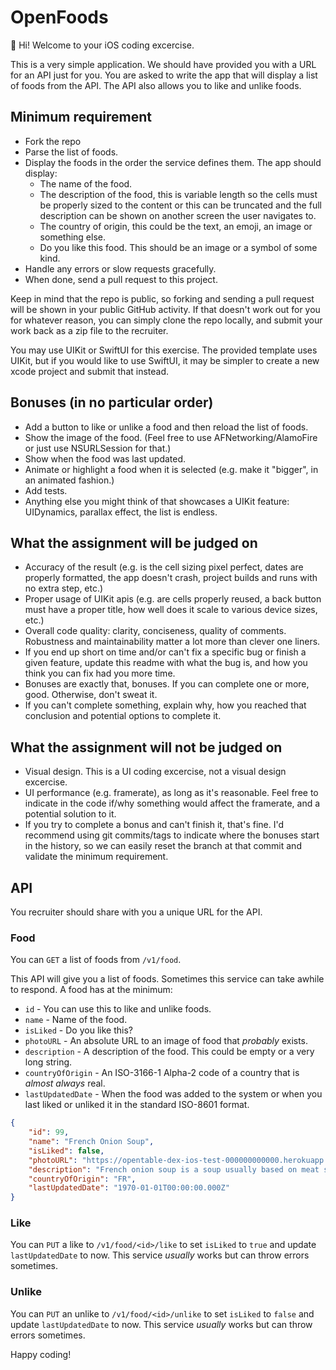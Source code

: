 # OpenFoods

👋 Hi! Welcome to your iOS coding excercise.

This is a very simple application. We should have provided you with a URL for an API just for you. You are asked to write the app that will display a list of foods from the API. The API also allows you to like and unlike foods.

## Minimum requirement

* Fork the repo
* Parse the list of foods.
* Display the foods in the order the service defines them. The app should display:
    * The name of the food.
    * The description of the food, this is variable length so the cells must be properly sized to the content or this can be truncated and the full description can be shown on another screen the user navigates to.
    * The country of origin, this could be the text, an emoji, an image or something else.
    * Do you like this food. This should be an image or a symbol of some kind.
* Handle any errors or slow requests gracefully.
* When done, send a pull request to this project.

Keep in mind that the repo is public, so forking and sending a pull request will be shown in your public GitHub activity. If that doesn't work out for you for whatever reason, you can simply clone the repo locally, and submit your work back as a zip file to the recruiter.

You may use UIKit or SwiftUI for this exercise. The provided template uses UIKit, but if you would like to use SwiftUI, it may be simpler to create a new xcode project and submit that instead.

## Bonuses (in no particular order)

* Add a button to like or unlike a food and then reload the list of foods.
* Show the image of the food. (Feel free to use AFNetworking/AlamoFire or just use NSURLSession for that.)
* Show when the food was last updated.
* Animate or highlight a food when it is selected (e.g. make it "bigger", in an animated fashion.)
* Add tests.
* Anything else you might think of that showcases a UIKit feature: UIDynamics, parallax effect, the list is endless.

## What the assignment will be judged on

* Accuracy of the result (e.g. is the cell sizing pixel perfect, dates are properly formatted, the app doesn't crash, project builds and runs with no extra step, etc.)
* Proper usage of UIKit apis (e.g. are cells properly reused, a back button must have a proper title, how well does it scale to various device sizes, etc.)
* Overall code quality: clarity, conciseness, quality of comments. Robustness and maintainability matter a lot more than clever one liners.
* If you end up short on time and/or can't fix a specific bug or finish a given feature, update this readme with what the bug is, and how you think you can fix had you more time.
* Bonuses are exactly that, bonuses. If you can complete one or more, good. Otherwise, don't sweat it.
* If you can't complete something, explain why, how you reached that conclusion and potential options to complete it.

## What the assignment will not be judged on

* Visual design. This is a UI coding excercise, not a visual design excercise. 
* UI performance (e.g. framerate), as long as it's reasonable. Feel free to indicate in the code if/why something would affect the framerate, and a potential solution to it.
* If you try to complete a bonus and can't finish it, that's fine. I'd recommend using git commits/tags to indicate where the bonuses start in the history, so we can easily reset the branch at that commit and validate the minimum requirement.

## API

You recruiter should share with you a unique URL for the API.

### Food

You can `GET` a list of foods from `/v1/food`.

This API will give you a list of foods. Sometimes this service can take awhile to respond. A food has at the minimum:

* `id` - You can use this to like and unlike foods.
* `name` - Name of the food.
* `isLiked` - Do you like this?
* `photoURL` - An absolute URL to an image of food that _probably_ exists.
* `description` - A description of the food.  This could be empty or a very long string.
* `countryOfOrigin` - An ISO-3166-1 Alpha-2 code of a country that is _almost always_ real. 
* `lastUpdatedDate` - When the food was added to the system or when you last liked or unliked it in the standard ISO-8601 format.

```json
{
    "id": 99,
    "name": "French Onion Soup",
    "isLiked": false,
    "photoURL": "https://opentable-dex-ios-test-000000000000.herokuapp.com/images/soup.jpg",
    "description": "French onion soup is a soup usually based on meat stock and onions, and often served gratinéed with croutons or a larger piece of bread covered with cheese floating on top. Ancient in origin, the dish underwent a resurgence of popularity in the 1960s in the United States due to a greater interest in French cuisine. French onion soup may be served as a meal in itself or as an entrée.",
    "countryOfOrigin": "FR",
    "lastUpdatedDate": "1970-01-01T00:00:00.000Z"
}
```

### Like

You can `PUT` a like to `/v1/food/<id>/like` to set `isLiked` to `true` and update `lastUpdatedDate` to now.  This service _usually_ works but can throw errors sometimes.

### Unlike

You can `PUT` an unlike to `/v1/food/<id>/unlike` to set `isLiked` to `false` and update `lastUpdatedDate` to now.  This service _usually_ works but can throw errors sometimes.

Happy coding!
